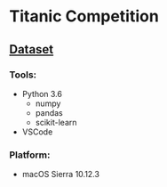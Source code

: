 # Titanic Competition

## [Dataset](https://www.kaggle.com/c/titanic)

### Tools:
* Python 3.6
    * numpy
    * pandas
    * scikit-learn
* VSCode

### Platform:
* macOS Sierra 10.12.3
